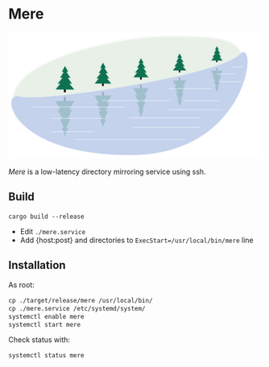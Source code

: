 # Mere

![Mere](mere.svg)

*Mere* is a low-latency directory mirroring service using ssh.

## Build

```
cargo build --release
```

* Edit `./mere.service`
* Add {host:post} and directories to `ExecStart=/usr/local/bin/mere` line

## Installation

As root:
```
cp ./target/release/mere /usr/local/bin/
cp ./mere.service /etc/systemd/system/
systemctl enable mere
systemctl start mere
```

Check status with:
```
systemctl status mere
```
